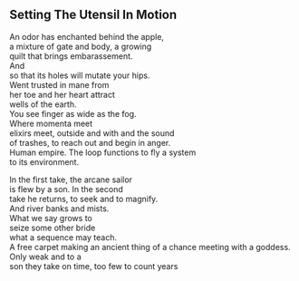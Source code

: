 Setting The Utensil In Motion
-----------------------------
An odor has enchanted behind the apple,  
a mixture of gate and body, a growing  
quilt that brings embarassement.  
And  
so that its holes will mutate your hips.  
Went trusted in mane from  
her toe and her heart attract  
wells of the earth.  
You see finger as wide as the fog.  
Where momenta meet  
elixirs meet, outside and with and the sound  
of trashes, to reach out and begin in anger.  
Human empire. The loop functions to fly a system  
to its environment.  
  
In the first take, the arcane sailor  
is flew by a son. In the second  
take he returns, to seek and to magnify.  
And river banks and mists.  
What we say grows to  
seize some other bride  
what a sequence may teach.  
A free carpet making an ancient thing of a chance meeting with a goddess.  
Only weak and to a  
son they take on time, too few to count years  
